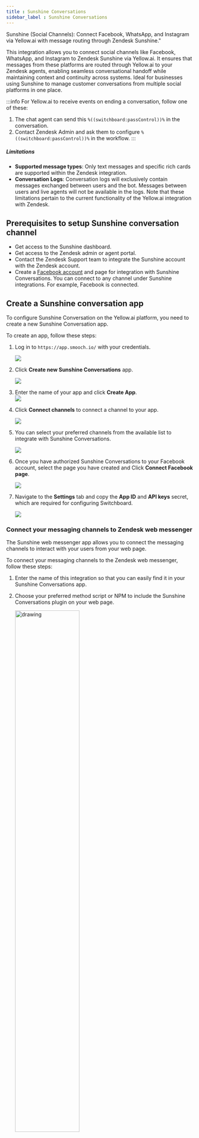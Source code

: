 ```yaml
---
title : Sunshine Conversations
sidebar_label : Sunshine Conversations
---
```


Sunshine (Social Channels): Connect Facebook, WhatsApp, and Instagram via Yellow.ai with message routing through Zendesk Sunshine."

This integration allows you to connect social channels like Facebook, WhatsApp, and Instagram to Zendesk Sunshine via Yellow.ai. It ensures that messages from these platforms are routed through Yellow.ai to your Zendesk agents, enabling seamless conversational handoff while maintaining context and continuity across systems. Ideal for businesses using Sunshine to manage customer conversations from multiple social platforms in one place.


:::info
For Yellow.ai to receive events on ending a conversation, follow one of these:

1. The chat agent can send this ```%((switchboard:passControl))%``` in the conversation.
2. Contact Zendesk Admin and ask them to configure ```%((switchboard:passControl))%``` in the workflow.
:::

##### Limitations

* **Supported message types**: Only text messages and specific rich cards are supported within the Zendesk integration.
* **Conversation Logs**: Conversation logs will exclusively contain messages exchanged between users and the bot. Messages between users and live agents will not be available in the logs.
Note that these limitations pertain to the current functionality of the Yellow.ai integration with Zendesk.

## Prerequisites to setup Sunshine conversation channel

* Get access to the Sunshine dashboard.
* Get access to the Zendesk admin or agent portal.
* Contact the Zendesk Support team to integrate the Sunshine account with the Zendesk account.
* Create a [Facebook account](https://docs.yellow.ai/docs/platform_concepts/channelConfiguration/facebook-messenger#connect-your-facebook-messenger-account) and page for integration with Sunshine Conversations. You can connect to any channel under Sunshine integrations. For example, Facebook is connected.

## Create a Sunshine conversation app

To configure Sunshine Conversation on the Yellow.ai platform, you need to create a new Sunshine Conversation app.

To create an app, follow these steps:

1. Log in to `https://app.smooch.io/` with your credentials.

     ![](https://i.imgur.com/FCwFjXu.png)
	
2. Click **Create new Sunshine Conversations** app.

     ![](https://i.imgur.com/zZXTvcs.png)
	 
3. Enter the name of your app and click **Create App**.	  
    ![](https://i.imgur.com/UQKNYFR.png)
	
4. Click **Connect channels** to connect a channel to your app. 

    ![](https://i.imgur.com/1i6Bg94.png)
	
5. You can select your preferred channels from the available list to integrate with Sunshine Conversations.

      ![](https://i.imgur.com/Q1hrF7D.png)
	  
6. Once you have authorized Sunshine Conversations to your Facebook account, select the page you have created and Click **Connect Facebook page**.

      ![](https://i.imgur.com/ATrRvlc.png)  
	  
7. Navigate to the **Settings** tab and copy the **App ID** and **API keys** secret, which are required for configuring Switchboard.

    ![](https://i.imgur.com/7CX0yMl.png)

### Connect your messaging channels to Zendesk web messenger

The Sunshine web messenger app allows you to connect the messaging channels to interact with your users from your web page.

To connect your messaging channels to the Zendesk web messenger, follow these steps:

1. Enter the name of this integration so that you can easily find it in your Sunshine Conversations app.

2. Choose your preferred method script or NPM to include the Sunshine Conversations plugin on your web page.

   <img src="https://i.imgur.com/zanN1QL.png)" alt="drawing" width="60%"/>

3. Add the Sunshine Conversations plugin to your web page. Add the following code at the end of the `<head>` section on your page:
    
```
<script>
    !function(o,p,s,e,c){
        var i,a,h,u=[],d=[];function t(){var t="You must provide a supported major version.";try{if(!c)throw new Error(t);var e,n="https://cdn.smooch.io/",r="smooch";if((e="string"==typeof this.response?JSON.parse(this.response):this.response).url){var o=p.getElementsByTagName("script")[0],s=p.createElement("script");s.async=!0;var i=c.match(/([0-9]+).?([0-9]+)?.?([0-9]+)?/),a=i&&i[1];if(i&&i[3])s.src=n+r+"."+c+".min.js";else{if(!(4<=a&&e["v"+a]))throw new Error(t);s.src=e["v"+a]}o.parentNode.insertBefore(s,o)}}catch(e){e.message===t&&console.error(e)}}o[s]={init:function(){i=arguments;var t={then:function(e){return d.push({type:"t",next:e}),t},catch:function(e){return d.push({type:"c",next:e}),t}};return t},on:function(){u.push(arguments)},render:function(){a=arguments},destroy:function(){h=arguments}},o.__onWebMessengerHostReady__=function(e){if(delete o.__onWebMessengerHostReady__,o[s]=e,i)for(var t=e.init.apply(e,i),n=0;n<d.length;n++){var r=d[n];t="t"===r.type?t.then(r.next):t.catch(r.next)}a&&e.render.apply(e,a),h&&e.destroy.apply(e,h);for(n=0;n<u.length;n++)e.on.apply(e,u[n])};var n=new XMLHttpRequest;n.addEventListener("load",t),n.open("GET","https://"+e+".webloader.smooch.io/",!0),n.responseType="json",n.send()
    }(window,document,"Smooch","62274004515b2600ef7b3a07","5");
</script>
``` 
    
4. Initialize Sunshine Conversations with your Integration ID. Once Sunshine Conversations has been added to your webpage, you need to initialize the Web Messenger using the below code snippet:
    
```
<script>
Smooch.init({ integrationId: '62274004515b2600ef7b3a07' });
</script>
```    
:::note
* You need to place the above code snippet at the end of the `<body>` section for better performance.
:::  

5. Verify that your integration is successfully working as intended.    
   
## Configure Switchboard on Zendesk admin portal

You need to configure Switchboard to handle the conversation between Zendesk and your bot. The switchboard enables you to programmatically route a user’s conversation through third party systems such as bot frameworks and helpdesk systems. For more information on how to configure Switchboard, click [here](https://docs.smooch.io/rest/#tag/Switchboard-Integrations).

## Connect Sunshine conversation channel to your bot

To connect Sunshine conversations to your bot on the platform, follow these steps:

1. On the left navigation bar, click **Extensions** > **Chat widget**.

   ![](https://imgur.com/ww7i94O.png)

2. Navigate to **Widget panel**, under *Bot avatar*, click **Add** icon and set the logo for the bot.

   <img src="https://imgur.com/Ut1zHjM.png" alt="drawing" width="60%"/>

:::note
* To ensure a seamless integration with Zendesk Sunshine, it is mandatory to update the bot icon.
* It is recommended to upload images with a size of 150 x 150 pixels. 
:::  

4. Go to **Channels** > **Additional** > **Sunshine Conversations**.

   ![](https://imgur.com/orI1sB6.png)

5. Click **Connect to Sunshine Conversation**.

   ![](https://i.imgur.com/f5xixtY.png)

6. Enter your Zendesk subdomain ID that you received while creating a Zendesk account and click **Sign in**.

    <img src="https://i.imgur.com/x4Yidtp.png)" alt="drawing" width="60%"/>
	
7. Click **Allow** to access your Zendesk account.

     <img src="https://i.imgur.com/RkJ5lRh.png)" alt="drawing" width="60%"/>

8. Your Sunshine Conversations channel will be successfully connected. You need to follow the below highlighted instructions to connect Yellow.ai on Zendesk Admin Centre.

     <img src="https://i.imgur.com/SMllyqd.png)" alt="drawing" width="60%"/>
	 
9. Navigate to the **Overview** page, under the **Active channels** section, you can see that the Sunshine Conversations channel is successfully connected to your bot.

    ![](https://imgur.com/0bos19f.png)	 
	 
### Connect Yellow.ai on Zendesk Admin Centre

To connect Yellow.ai on Zendesk Admin Centre, follow these steps:

1. After connecting your bot to Sunshine Conversations, navigate to the Zendesk dashboard and click **Settings**.

     ![](https://i.imgur.com/NBk1aK4.png)
	 
2. Click **Go to Admin Center**.

    ![](https://i.imgur.com/PchQLDV.png) 
	
3. Select **Channels > Bots > Manage bots**.

    ![](https://i.imgur.com/jGEbMmB.png)
	
4. Under *Marketplace bots*, the Yellow bot will be displayed, click **Connect**.

     ![](https://i.imgur.com/dKxcwlU.png)

## Test your bot on Sunshine conversation

After connecting your bot to the Sunshine conversation, you can test your bot. 
     
#### Prerequisite

* Ensure that you have created the bot with intents and configured the flows with the same intent. For more information, click [here](https://docs.yellow.ai/docs/platform_concepts/Getting%20Started/createfirstbot). 


To test your bot on the Sunshine conversations, follow these steps:

1. Go to the Facebook page that you have created and trigger the flow that you have created to test the bot. 

     ![](https://i.imgur.com/qTi9442.png)

2. If a flow is configured for agent reply using the [raise ticket](https://docs.yellow.ai/docs/platform_concepts/studio/build/nodes/action-nodes-overview/raise-ticket) node to create a conversation with a Zendesk agent, then the agent will accept the invite. Once a conversation is initiated, the user can talk to the agent from the Zendesk workspace. When the conversation between the agent and user ends, the bot takes the conversation forward with the user.

      ![](https://i.imgur.com/Akqa8K7.png) 

:::note
* Whenever a ticket is raised, the conversation between the bot and the user will be sent as the first message to the agent.
* The acceptable values for priority in the raise ticket node are Low, Normal, High, and Urgent. These values should be passed through a variable for proper processing.
:::          
	  
3. The agent will respond to your queries.

     ![](https://i.imgur.com/3yKepAp.png)   


## Enable Yellow's widget on Sunshine

The Sunshine supports Yellow's widget to enable users to interact with the bot and seamlessly connect with a live agent.

**Key features:**

* **Automated response**: The Yellow widget supports automated responses to user queries.
* **Live agent support**: Users can engage with live agents via Zendesk if the bot cannot address their queries.

### Connect bot users to live agents on Zendesk

To connect to a live agnet on Zendesk, follow these steps:

1. Go to Automation and [build a flow](https://docs.yellow.ai/docs/platform_concepts/studio/build/Flows/journeys) based on how you want the bot to take the user through the process.

2. Configure a flow using the [raise ticket](https://docs.yellow.ai/docs/platform_concepts/studio/build/nodes/action-nodes-overview/raise-ticket) node to connect with a Zendesk agent.

    ![](https://imgur.com/oURnE8E.png)

:::note
The acceptable values for priority in the raise ticket node are Low, Normal, High, and Urgent. These values should be passed through a variable for proper processing.
:::    
    
3. Trigger the flow to initiate conversation with a live agent.

     <img src="https://i.imgur.com/gj5AHt8.png" alt="drawing" width="40%"/>

4. A ticket will be raised on Zendesk, and an agent will **Accept** the invite to start conversation.

   ![](https://i.imgur.com/Akqa8K7.png)
	  
5. The agent will respond to your queries on Zendesk.

     ![](https://i.imgur.com/3yKepAp.png) 

* When the conversation between the agent and user ends, the bot takes the conversation forward with the user.     


## FAQs

<details>
<summary>Is it possible to create forms on the Sunshine conversation widget for email address and name?</summary>
<div>
 <br/>
 <div>You will first need to reach out to the <a href="mailto:support@yellow.ai">Integrations</a> team and enable form creation on the Sunshine Conversation widget. Then, use the Sunshine Conversations post-message API to create forms
</div>
  </div>
</details>

<details>
<summary>Can we use channel filter to add flows for WhatsApp and other channels connected on Sunshine Conversation channel from the builder?</summary>
<div>
 <br/>
 <div>No, you cannot use the channel filter in this scenario, as the Sunshine Conversation itself serves as the channel for communication.
</div>
  </div>
</details>

<details>
<summary>Will the bot respond to the user on WhatsApp connected to the Sunshine Conversation channel?</summary>
<div>
 <br/>
 <div>
Yes, you can respond to messages using Sunshine-supported message types for the messages received on any of the channels supported on the Sunshine platform. However, when messages are received on the Sunshine Conversation platform, there is no specific information available about the end user's channel. Note that you cannot track in which channel the messages will be delivered.
</div>
  </div>
</details>


